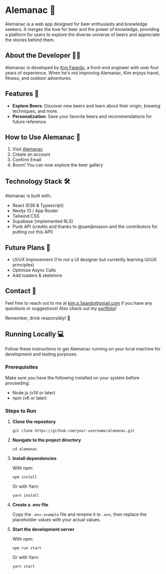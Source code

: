 # Alemanac 🍺

Alemanac is a web app designed for beer enthusiasts and knowledge seekers. It merges the love for beer and the power of knowledge, providing a platform for users to explore the diverse universe of beers and appreciate the stories behind them.

## About the Developer 👨‍💻

Alemanac is developed by [Kim Fajardo](https://kim-fajardo.vercel.app/), a front-end engineer with over four years of experience. When he's not improving Alemanac, Kim enjoys travel, fitness, and outdoor adventures.

## Features 🌟

- **Explore Beers**: Discover new beers and learn about their origin, brewing techniques, and more.
- **Personalization**: Save your favorite beers and recommendations for future reference.

## How to Use Alemanac 📖

1. Visit [Alemanac](https://beer-app-eight.vercel.app/)
2. Create an account
3. Confirm Email
4. Boom! You can now explore the beer gallery

## Technology Stack 🛠️

Alemanac is built with:

- React (ES6 & Typescript)
- Nextjs 13 / App Router
- Tailwind CSS
- Supabase (implemented RLS)
- Punk API (credits and thanks to @samjbmason and the contributors for putting out this API)

## Future Plans 🔮

- UI/UX Improvement (I'm not a UI designer but currently learning UI/UX principles)
- Optimize Async Calls
- Add loaders & skeletons

## Contact 📧

Feel free to reach out to me at [kim.p.fajardo@gmail.com](mailto:kim.p.fajardo@gmail.com) if you have any questions or suggestions!
Also check out my [portfolio](https://kim-fajardo.vercel.app/)!

Remember, drink responsibly! 🍻

## Running Locally 💻

Follow these instructions to get Alemanac running on your local machine for development and testing purposes.

### Prerequisites

Make sure you have the following installed on your system before proceeding:

- Node.js (v14 or later)
- npm (v6 or later)

### Steps to Run

1. **Clone the repository**

    ```
    git clone https://github.com/your-username/alemanac.git
    ```

2. **Navigate to the project directory**

    ```
    cd alemanac
    ```

3. **Install dependencies**

    With npm:

    ```
    npm install
    ```

    Or with Yarn:

    ```
    yarn install
    ```

4. **Create a .env file** 

    Copy the `.env.example` file and rename it to `.env`, then replace the placeholder values with your actual values.

5. **Start the development server**

    With npm:

    ```
    npm run start
    ```

    Or with Yarn:

    ```
    yarn start
    ```
